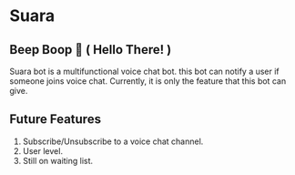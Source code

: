 # Suara

## Beep Boop 🤖 ( Hello There! )

Suara bot is a multifunctional voice chat bot. this bot can notify a user if someone joins voice chat. Currently, it is only the feature that this bot can give.

## Future Features
1. Subscribe/Unsubscribe to a voice chat channel.
2. User level.
3. Still on waiting list.
